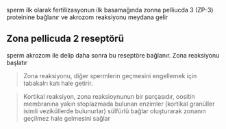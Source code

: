 sperm ilk olarak fertilizasyonun ilk basamağında zonna pelliucda 3 (ZP-3) proteinine bağlanır ve akrozom reaksiyonu meydana gelir

## Zona pellicuda 2 reseptörü

sperm akrozom ile delip daha sonra bu reseptöre bağlanır. Zona reaksiyonu başlatır

>Zona reaksiyonu, diğer spermlerin geçmesini engellemek için tabakalrı katı hale getirir.

> Kortikal reaksiyon, zona reaksioynunun bir parçasıdır, oositin membranına yakın stoplazmada bulunan enzimler (kortikal granüller isimli veziküllerde bulunurlar) sülfürlü bağlar oluşturarak zonanın geçilmez hale gelmesini sağlar